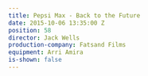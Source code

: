 ```yaml
---
title: Pepsi Max - Back to the Future
date: 2015-10-06 13:35:00 Z
position: 58
director: Jack Wells
production-company: Fatsand Films
equipment: Arri Amira
is-shown: false
---
```


